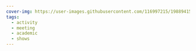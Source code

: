 ```yaml
---
cover-img: https://user-images.githubusercontent.com/116997215/198894156-af8341e6-4b8e-4ac8-a386-70dff5aa41a5.jpg
tags:
  - activity
  - meeting
  - academic
  - shows
---
```


